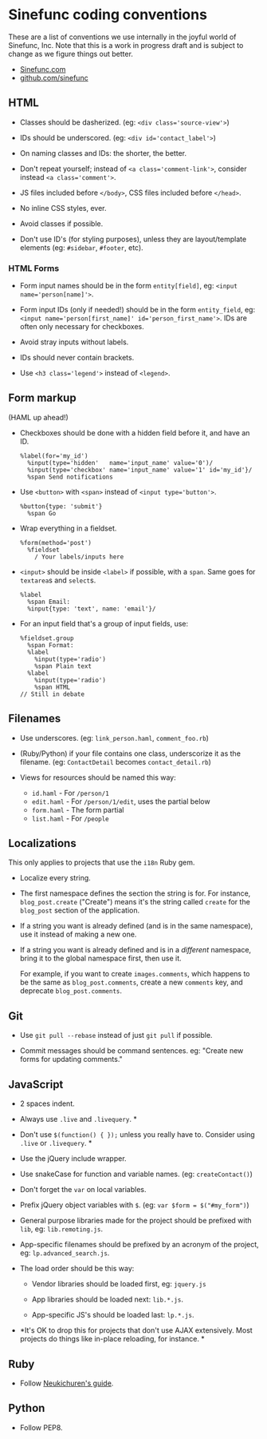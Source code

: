 Sinefunc coding conventions
===========================

These are a list of conventions we use internally in the joyful world of
Sinefunc, Inc. Note that this is a work in progress draft and is subject
to change as we figure things out better.

 - [Sinefunc.com](http://sinefunc.com)
 - [github.com/sinefunc](http://github.com/sinefunc)

## HTML

 - Classes should be dasherized. (eg: `<div class='source-view'>`)

 - IDs should be underscored. (eg: `<div id='contact_label'>`)

 - On naming classes and IDs: the shorter, the better.

 - Don't repeat yourself; instead of `<a class='comment-link'>`, consider
   instead `<a class='comment'>`.

 - JS files included before `</body>`, CSS files included before `</head>`.

 - No inline CSS styles, ever.

 - Avoid classes if possible.

 - Don't use ID's (for styling purposes), unless they are layout/template
   elements (eg: `#sidebar`, `#footer`, etc).


### HTML Forms

 - Form input names should be in the form `entity[field]`,
   eg: `<input name='person[name]'>`.

 - Form input IDs (only if needed!) should be in the form `entity_field`,
   eg: `<input name='person[first_name]' id='person_first_name'>`. IDs are often
   only necessary for checkboxes.

 - Avoid stray inputs without labels.

 - IDs should never contain brackets.

 - Use `<h3 class='legend'>` instead of `<legend>`.


## Form markup

(HAML up ahead!)

- Checkboxes should be done with a hidden field before it, and have an ID.

      %label(for='my_id')
        %input(type='hidden'   name='input_name' value='0')/
        %input(type='checkbox' name='input_name' value='1' id='my_id'}/
        %span Send notifications

- Use `<button>` with `<span>` instead of `<input type='button'>`.

      %button{type: 'submit'}
        %span Go

- Wrap everything in a fieldset.

      %form(method='post')
        %fieldset
          / Your labels/inputs here

- `<input>` should be inside `<label>` if possible, with a `span`.
  Same goes for `textarea`s and `select`s.

      %label
        %span Email:
        %input{type: 'text', name: 'email'}/

- For an input field that's a group of input fields, use:

      %fieldset.group
        %span Format:
        %label
          %input(type='radio')
          %span Plain text
        %label
          %input(type='radio')
          %span HTML
      // Still in debate


## Filenames

 - Use underscores. (eg: `link_person.haml`, `comment_foo.rb`)

 - (Ruby/Python) if your file contains one class, underscorize it as the
   filename. (eg: `ContactDetail` becomes `contact_detail.rb`)

 - Views for resources should be named this way:

   - `id.haml`    - For `/person/1`
   - `edit.haml`  - For `/person/1/edit`, uses the partial below
   - `form.haml`  - The form partial
   - `list.haml`  - For `/people`


## Localizations

This only applies to projects that use the `i18n` Ruby gem.

 - Localize every string.

 - The first namespace defines the section the string is for. For instance,
   `blog_post.create` ("Create") means it's the string called `create` for
   the `blog_post` section of the application.

 - If a string you want is already defined (and is in the same namespace),
   use it instead of making a new one.
 
 - If a string you want is already defined and is in a *different* namespace,
   bring it to the global namespace first, then use it.

   For example, if you want to create `images.comments`, which happens to
   be the same as `blog_post.comments`, create a new `comments` key, and
   deprecate `blog_post.comments`.


## Git

 - Use `git pull --rebase` instead of just `git pull` if possible.

 - Commit messages should be command sentences.
   eg: "Create new forms for updating comments."


## JavaScript

 - 2 spaces indent.

 - Always use `.live` and `.livequery`. *

 - Don't use `$(function() { });` unless you really have to. Consider
   using `.live` or `.livequery`. *

 - Use the jQuery include wrapper.

 - Use snakeCase for function and variable names. (eg: `createContact()`)

 - Don't forget the `var` on local variables.

 - Prefix jQuery object variables with `$`. (eg: `var $form = $("#my_form")`)

 - General purpose libraries made for the project should be prefixed with `lib`,
   eg: `lib.remoting.js`.

 - App-specific filenames should be prefixed by an acronym of the project,
   eg: `lp.advanced_search.js`.

 - The load order should be this way:

   - Vendor libraries should be loaded first, eg: `jquery.js`

   - App libraries should be loaded next: `lib.*.js`.

   - App-specific JS's should be loaded last: `lp.*.js`.

* *It's OK to drop this for projects that don't use AJAX extensively. Most
projects do things like in-place reloading, for instance. *


## Ruby

 - Follow [Neukichuren's guide](http://github.com/chneukirchen/styleguide/raw/master/RUBY-STYLE).


## Python

 - Follow PEP8.
